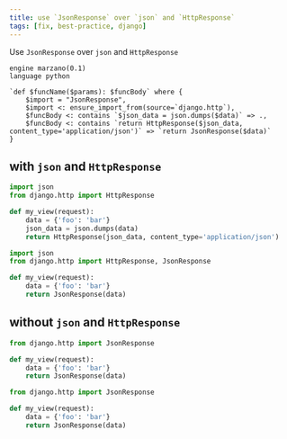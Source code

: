 ```yaml
---
title: use `JsonResponse` over `json` and `HttpResponse`
tags: [fix, best-practice, django]
---
```


Use `JsonResponse` over `json` and `HttpResponse`

```grit
engine marzano(0.1)
language python

`def $funcName($params): $funcBody` where {
    $import = "JsonResponse",
    $import <: ensure_import_from(source=`django.http`),
    $funcBody <: contains `$json_data = json.dumps($data)` => .,
    $funcBody <: contains `return HttpResponse($json_data, content_type='application/json')` => `return JsonResponse($data)`
}
```

## with `json` and `HttpResponse`

```python
import json
from django.http import HttpResponse

def my_view(request):
    data = {'foo': 'bar'}
    json_data = json.dumps(data)
    return HttpResponse(json_data, content_type='application/json')
```

```python
import json
from django.http import HttpResponse, JsonResponse

def my_view(request):
    data = {'foo': 'bar'}
    return JsonResponse(data)
```

## without `json` and `HttpResponse`

```python
from django.http import JsonResponse

def my_view(request):
    data = {'foo': 'bar'}
    return JsonResponse(data)
```

```python
from django.http import JsonResponse

def my_view(request):
    data = {'foo': 'bar'}
    return JsonResponse(data)
```